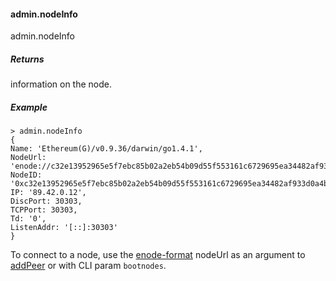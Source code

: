 
#### admin.nodeInfo

admin.nodeInfo

##### Returns

information on the node.

##### Example

```
> admin.nodeInfo
{
Name: 'Ethereum(G)/v0.9.36/darwin/go1.4.1',
NodeUrl: 'enode://c32e13952965e5f7ebc85b02a2eb54b09d55f553161c6729695ea34482af933d0a4b035efb5600fc5c3ea9306724a8cbd83845bb8caaabe0b599fc444e36db7e@89.42.0.12:30303',
NodeID: '0xc32e13952965e5f7ebc85b02a2eb54b09d55f553161c6729695ea34482af933d0a4b035efb5600fc5c3ea9306724a8cbd83845bb8caaabe0b599fc444e36db7e',
IP: '89.42.0.12',
DiscPort: 30303,
TCPPort: 30303,
Td: '0',
ListenAddr: '[::]:30303'
}
```

To connect to a node, use the [enode-format](https://github.com/ethereumproject/wiki/wiki/enode-url-format) nodeUrl as an argument to [addPeer](#adminaddpeer) or with CLI param `bootnodes`.
